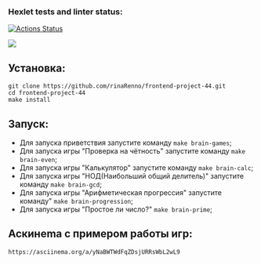 ### Hexlet tests and linter status:
[![Actions Status](https://github.com/rinaRenno/frontend-project-44/workflows/hexlet-check/badge.svg)](https://github.com/rinaRenno/frontend-project-44/actions)

<a href="https://codeclimate.com/github/rinaRenno/frontend-project-44/maintainability"><img src="https://api.codeclimate.com/v1/badges/3783a0f1840c5f6d3f33/maintainability" /></a>

## Установка: 
```
git clone https://github.com/rinaRenno/frontend-project-44.git
cd frontend-project-44
make install
```

## Запуск:

- Для запуска приветствия запустите команду ``` make brain-games ```;
- Для запуска игры "Проверка на чётность" запустите команду ``` make brain-even ```;
- Для запуска игры "Калькулятор" запустите команду ``` make brain-calc ```;
- Для запуска игры "НОД(Наибольший общий делитель)" запустите команду ``` make brain-gcd ```;
- Для запуска игры "Арифметическая прогрессия" запустите команду" ``` make brain-progression ```;
- Для запуска игры "Простое ли число?" ``` make brain-prime ```;

## Аскинеma c примером работы игр:
```
https://asciinema.org/a/yNaBWTWdFqZDsjURRsWbL2wL9
```
